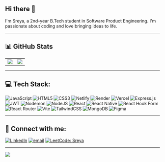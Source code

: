 ## Hi there 👋

I'm Sreya, a 2nd-year B.Tech student in Software Product Engineering. I'm passionate about coding and love bringing ideas to life.

---

## 📊 GitHub Stats

<table>
  <tr>
    <td>
      <img src="https://nirzak-streak-stats.vercel.app/?user=Sreyasiv&theme=react&hide_border=true" />
    </td>
    <td>
      <img src="https://github-readme-stats.vercel.app/api/top-langs/?username=Sreyasiv&layout=compact&theme=react&hide_border=true" />
    </td>
  </tr>
</table>


---

## 💻 Tech Stack:
![JavaScript](https://img.shields.io/badge/javascript-%23323330.svg?style=flat-square&logo=javascript&logoColor=%23F7DF1E)
![HTML5](https://img.shields.io/badge/html5-%23E34F26.svg?style=flat-square&logo=html5&logoColor=white)
![CSS3](https://img.shields.io/badge/css3-%231572B6.svg?style=flat-square&logo=css3&logoColor=white)
![Netlify](https://img.shields.io/badge/netlify-%23000000.svg?style=flat-square&logo=netlify&logoColor=#00C7B7)
![Render](https://img.shields.io/badge/Render-%46E3B7.svg?style=flat-square&logo=render&logoColor=white)
![Vercel](https://img.shields.io/badge/vercel-%23000000.svg?style=flat-square&logo=vercel&logoColor=white)
![Express.js](https://img.shields.io/badge/express.js-%23404d59.svg?style=flat-square&logo=express&logoColor=%2361DAFB)
![JWT](https://img.shields.io/badge/JWT-black?style=flat-square&logo=JSON%20web%20tokens)
![Nodemon](https://img.shields.io/badge/NODEMON-%23323330.svg?style=flat-square&logo=nodemon&logoColor=%BBDEAD)
![NodeJS](https://img.shields.io/badge/node.js-6DA55F?style=flat-square&logo=node.js&logoColor=white)
![React](https://img.shields.io/badge/react-%2320232a.svg?style=flat-square&logo=react&logoColor=%2361DAFB)
![React Native](https://img.shields.io/badge/react_native-%2320232a.svg?style=flat-square&logo=react&logoColor=%2361DAFB)
![React Hook Form](https://img.shields.io/badge/React%20Hook%20Form-%23EC5990.svg?style=flat-square&logo=reacthookform&logoColor=white)
![React Router](https://img.shields.io/badge/React_Router-CA4245?style=flat-square&logo=react-router&logoColor=white)
![Vite](https://img.shields.io/badge/vite-%23646CFF.svg?style=flat-square&logo=vite&logoColor=white)
![TailwindCSS](https://img.shields.io/badge/tailwindcss-%2338B2AC.svg?style=flat-square&logo=tailwind-css&logoColor=white)
![MongoDB](https://img.shields.io/badge/MongoDB-%234ea94b.svg?style=flat-square&logo=mongodb&logoColor=white)
![Figma](https://img.shields.io/badge/figma-%23F24E1E.svg?style=flat-square&logo=figma&logoColor=white)

---
## 🚀 Connect with me:

[![LinkedIn](https://img.shields.io/badge/LinkedIn-%230077B5.svg?logo=linkedin&logoColor=white)](https://www.linkedin.com/in/sreya-sivakumar-84b853319/)
[![email](https://img.shields.io/badge/Email-D14836?logo=gmail&logoColor=white)](mailto:sreya.s.s75@kalvium.community)
[![LeetCode: Sreya](https://img.shields.io/badge/-LeetCode-orange?style=flat-square&logo=LeetCode&logoColor=white&link=https://leetcode.com/sreyasiv_911)](https://leetcode.com/sreyasiv_911)

---

[![](https://visitcount.itsvg.in/api?id=Sreyasiv&icon=0&color=0)](https://visitcount.itsvg.in)

<!-- Proudly created with GPRM ( https://gprm.itsvg.in ) -->

